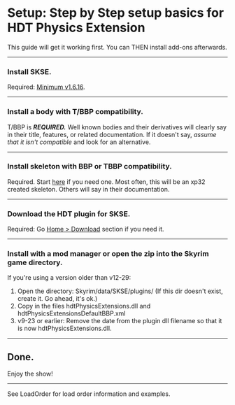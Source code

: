 # Setup: Step by Step setup basics for HDT Physics Extension #

This guide will get it working first. You can THEN install add-ons afterwards.


---

### Install SKSE. ###
Required: [Minimum v1.6.16](http://skse.silverlock.org/).

---

### Install a body with T/BBP compatibility. ###
T/BBP is _**REQUIRED.**_ Well known bodies and their derivatives will clearly say in their title, features, or related documentation. If it doesn't say, _assume that it isn't compatible_ and look for an alternative.

---

### Install skeleton with BBP or TBBP compatibility. ###
Required. Start [here](http://www.nexusmods.com/skyrim/mods/26800/?) if you need one. Most often, this will be an xp32 created skeleton. Others will say in their documentation.

---

### Download the HDT plugin for SKSE. ###
Required: Go [Home > Download](https://code.google.com/p/hdt-pe/) section if you need it.

---

### Install with a mod manager or open the zip into the Skyrim game directory. ###
If you're using a version older than v12-29:
  1. Open the directory: Skyrim/data/SKSE/plugins/   (If this dir doesn't exist, create it. Go ahead, it's ok.)
  1. Copy in the files hdtPhysicsExtensions.dll and hdtPhysicsExtensionsDefaultBBP.xml
  1. v9-23 or earlier: Remove the date from the plugin dll filename so that it is now hdtPhysicsExtensions.dll.

---

## Done. ##
Enjoy the show!

---


See LoadOrder for load order information and examples.
